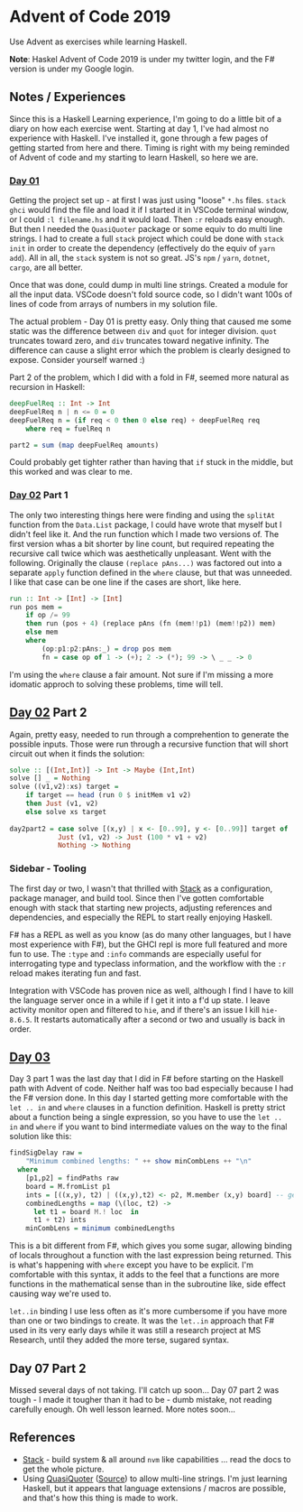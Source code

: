 # Advent of Code 2019
Use Advent as exercises while learning Haskell.

**Note**: Haskel Advent of Code 2019 is under my twitter login, and the F# version is under my Google login.

## Notes / Experiences
Since this is a Haskell Learning experience, I'm going to do a little bit of a diary on how each exercise went. Starting at day 1, I've had almost no experience with Haskell. I've installed it, gone through a few pages of getting started from here and there. Timing is right with my being reminded of Advent of code and my starting to learn Haskell, so here we are.

### [Day 01](https://adventofcode.com/2019/day/1)
Getting the project set up - at first I was just using "loose" `*.hs` files. `stack ghci` would find the file and load it if I started it in VSCode terminal window, or I could `:l filename.hs` and it would load. Then `:r` reloads easy enough. But then I needed the `QuasiQuoter` package or some equiv to do multi line strings. I had to create a full `stack` project which could be done with `stack init` in order to create the dependency (effectively do the equiv of `yarn add`). All in all, the `stack` system is not so great. JS's `npm` / `yarn`, `dotnet`, `cargo`, are all better.

Once that was done, could dump in multi line strings. Created a module for all the input data. VSCode doesn't fold source code, so I didn't want 100s of lines of code from arrays of numbers in my solution file.

The actual problem - Day 01 is pretty easy. Only thing that caused me some static was the difference between `div` and `quot` for integer division. `quot` truncates toward zero, and `div` truncates toward negative infinity. The difference can cause a slight error which the problem is clearly designed to expose. Consider yourself warned :)

Part 2 of the problem, which I did with a fold in F#, seemed more natural as recursion in Haskell:

```Haskell
deepFuelReq :: Int -> Int
deepFuelReq n | n <= 0 = 0
deepFuelReq n = (if req < 0 then 0 else req) + deepFuelReq req
    where req = fuelReq n

part2 = sum (map deepFuelReq amounts)
```
Could probably get tighter rather than having that `if` stuck in the middle, but this worked and was clear to me.

### [Day 02](https://adventofcode.com/2019/day/2) Part 1
The only two interesting things here were finding and using the `splitAt` function from the `Data.List` package, I could have wrote that myself but I didn't feel like it. And the run function which I made two versions of. The first version whas a bit shorter by line count, but required repeating the recursive call twice which was aesthetically unpleasant. Went with the following. Originally the clause `(replace pAns...)` was factored out into a separate `apply` function defined in the `where` clause, but that was unneeded. I like that case can be one line if the cases are short, like here.

```Haskell
run :: Int -> [Int] -> [Int]
run pos mem =
    if op /= 99 
    then run (pos + 4) (replace pAns (fn (mem!!p1) (mem!!p2)) mem) 
    else mem
    where
        (op:p1:p2:pAns:_) = drop pos mem
        fn = case op of 1 -> (+); 2 -> (*); 99 -> \ _ _ -> 0
```
I'm using the `where` clause a fair amount. Not sure if I'm missing a more idomatic approch to solving these problems, time will tell.

## [Day 02](https://adventofcode.com/2019/day/2) Part 2
Again, pretty easy, needed to run through a comprehention to generate the possible inputs. Those were
run through a recursive function that will short circuit out when it finds the solution:

```Haskell
solve :: [(Int,Int)] -> Int -> Maybe (Int,Int)
solve [] _ = Nothing
solve ((v1,v2):xs) target =
    if target == head (run 0 $ initMem v1 v2)
    then Just (v1, v2)
    else solve xs target
    
day2part2 = case solve [(x,y) | x <- [0..99], y <- [0..99]] target of
            Just (v1, v2) -> Just (100 * v1 + v2)
            Nothing -> Nothing
```

### Sidebar - Tooling
The first day or two, I wasn't that thrilled with [Stack](https://docs.haskellstack.org/en/stable/GUIDE) as a configuration, package manager, and build tool. Since then I've gotten comfortable enough with stack that starting new projects, adjusting references and dependencies, and especially the REPL to start really enjoying Haskell.

F# has a REPL as well as you know (as do many other languages, but I have most experience with F#), but the GHCI repl is more full featured and more fun to use. The `:type` and `:info` commands are especially useful for interrogating type and typeclass information, and the workflow with the `:r` reload makes iterating fun and fast.

Integration with VSCode has proven nice as well, although I find I have to kill the language server once in a while if I get it into a f'd up state. I leave activity monitor open and filtered to `hie`, and if there's an issue I kill `hie-8.6.5`. It restarts automatically after a second or two and usually is back in order.

## [Day 03](https://adventofcode.com/2019/day/3)

Day 3 part 1 was the last day that I did in F# before starting on the Haskell path with Advent of code. Neither half was too bad especially because I had the F# version done. In this day I started getting more comfortable with the `let .. in` and `where` clauses in a function definition. Haskell is pretty strict about a function being a single expression, so you have to use the `let .. in` and `where` if you want to bind intermediate values on the way to the final solution like this:

```Haskell
findSigDelay raw =
    "Minimum combined lengths: " ++ show minCombLens ++ "\n"
  where
    [p1,p2] = findPaths raw
    board = M.fromList p1
    ints = [((x,y), t2) | ((x,y),t2) <- p2, M.member (x,y) board] -- gets you the intersections and p2 distances
    combinedLengths = map (\(loc, t2) -> 
      let t1 = board M.! loc  in
      t1 + t2) ints
    minCombLens = minimum combinedLengths
```

This is a bit different from F#, which gives you some sugar, allowing binding of locals throughout a function with the last expression being returned. This is what's happening with `where` except you have to be explicit. I'm comfortable with this syntax, it adds to the feel that a functions are more functions in the mathematical sense than in the subroutine like, side effect causing way we're used to.

`let..in` binding I use less often as it's more cumbersome if you have more than one or two bindings to create. It was the `let..in` approach that F# used in its very early days while it was still a research project at MS Research, until they added the more terse, sugared syntax.

## Day 07 Part 2
Missed several days of not taking. I'll catch up soon...
Day 07 part 2 was tough - I made it tougher than it had to be - dumb mistake, not reading carefully enough. Oh well lesson learned. More notes soon...

## References
* [Stack](https://docs.haskellstack.org/en/stable/GUIDE) - build system & all around `nvm` like capabilities ... read the docs to get the whole picture.
* Using [QuasiQuoter](http://hackage.haskell.org/package/string-qq) ([Source](git://github.com/audreyt/string-qq)) to allow multi-line strings. I'm just learning Haskell, but it appears that language extensions / macros are possible, and that's how this thing is made to work.

